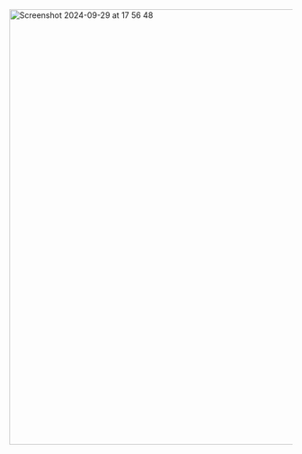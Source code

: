 <img width="775" alt="Screenshot 2024-09-29 at 17 56 48" src="https://github.com/user-attachments/assets/cf5d1ba1-7b89-4f3b-873c-53caed8e0499">
